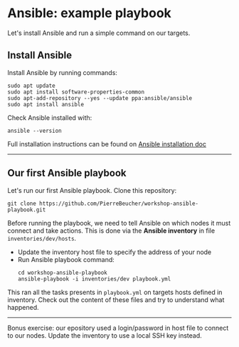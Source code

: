 # Ansible: example playbook

Let's install Ansible and run a simple command on our targets.

## Install Ansible

Install Ansible by running commands:

```
sudo apt update
sudo apt install software-properties-common
sudo apt-add-repository --yes --update ppa:ansible/ansible
sudo apt install ansible
```

Check Ansible installed with:

```
ansible --version
```

Full installation instructions can be found on [Ansible installation doc](https://docs.ansible.com/ansible/latest/installation_guide/intro_installation.html)

---

## Our first Ansible playbook

Let's run our first Ansible playbook. Clone this repository:

```
git clone https://github.com/PierreBeucher/workshop-ansible-playbook.git
```

Before running the playbook, we need to tell Ansible on which nodes it must connect and take actions. This is done via the **Ansible inventory** in file `inventories/dev/hosts`.

- Update the inventory host file to specify the address of your node
- Run Ansible playbook command:
    ```
    cd workshop-ansible-playbook  
    ansible-playbook -i inventories/dev playbook.yml
    ```

This ran all the tasks presents in `playbook.yml` on targets hosts defined in inventory. Check out the content of these files and try to understand what happened.

---

Bonus exercise: our epository used a login/password in host file to connect to our nodes. Update the inventory to use a local SSH key instead.